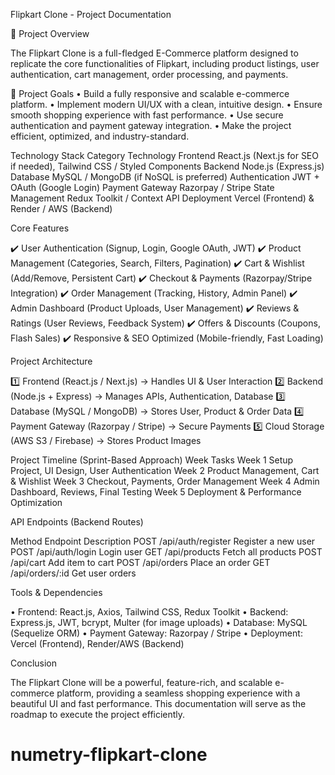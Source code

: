 Flipkart Clone - Project Documentation

📌 Project Overview

The Flipkart Clone is a full-fledged E-Commerce platform designed to replicate the core functionalities of Flipkart, including product listings, user authentication, cart management, order processing, and payments.

🎯 Project Goals
	•	Build a fully responsive and scalable e-commerce platform.
	•	Implement modern UI/UX with a clean, intuitive design.
	•	Ensure smooth shopping experience with fast performance.
	•	Use secure authentication and payment gateway integration.
	•	Make the project efficient, optimized, and industry-standard.
 
Technology Stack
Category	Technology
Frontend	React.js (Next.js for SEO if needed), Tailwind CSS / Styled Components
Backend	  Node.js (Express.js)
Database	MySQL / MongoDB (if NoSQL is preferred)
Authentication	JWT + OAuth (Google Login)
Payment Gateway	Razorpay / Stripe
State Management	Redux Toolkit / Context API
Deployment	Vercel (Frontend) & Render / AWS (Backend)

Core Features

✔️ User Authentication (Signup, Login, Google OAuth, JWT)
✔️ Product Management (Categories, Search, Filters, Pagination)
✔️ Cart & Wishlist (Add/Remove, Persistent Cart)
✔️ Checkout & Payments (Razorpay/Stripe Integration)
✔️ Order Management (Tracking, History, Admin Panel)
✔️ Admin Dashboard (Product Uploads, User Management)
✔️ Reviews & Ratings (User Reviews, Feedback System)
✔️ Offers & Discounts (Coupons, Flash Sales)
✔️ Responsive & SEO Optimized (Mobile-friendly, Fast Loading)

Project Architecture

1️⃣ Frontend (React.js / Next.js) → Handles UI & User Interaction
2️⃣ Backend (Node.js + Express) → Manages APIs, Authentication, Database
3️⃣ Database (MySQL / MongoDB) → Stores User, Product & Order Data
4️⃣ Payment Gateway (Razorpay / Stripe) → Secure Payments
5️⃣ Cloud Storage (AWS S3 / Firebase) → Stores Product Images


Project Timeline (Sprint-Based Approach)
Week	  Tasks
Week 1	Setup Project, UI Design, User Authentication
Week 2	Product Management, Cart & Wishlist
Week 3	Checkout, Payments, Order Management
Week 4	Admin Dashboard, Reviews, Final Testing
Week 5	Deployment & Performance Optimization


API Endpoints (Backend Routes)

Method	Endpoint	        Description
POST	/api/auth/register	Register a new user
POST	/api/auth/login	    Login user
GET	  /api/products	      Fetch all products
POST	/api/cart	          Add item to cart
POST	/api/orders       	Place an order
GET	  /api/orders/:id	    Get user orders

Tools & Dependencies
	
  •	Frontend: React.js, Axios, Tailwind CSS, Redux Toolkit
	•	Backend: Express.js, JWT, bcrypt, Multer (for image uploads)
	•	Database: MySQL (Sequelize ORM)
	•	Payment Gateway: Razorpay / Stripe
	•	Deployment: Vercel (Frontend), Render/AWS (Backend)

Conclusion

The Flipkart Clone will be a powerful, feature-rich, and scalable e-commerce platform, providing a seamless shopping experience with a beautiful UI and fast performance. This documentation will serve as the roadmap to execute the project efficiently.


 # numetry-flipkart-clone
